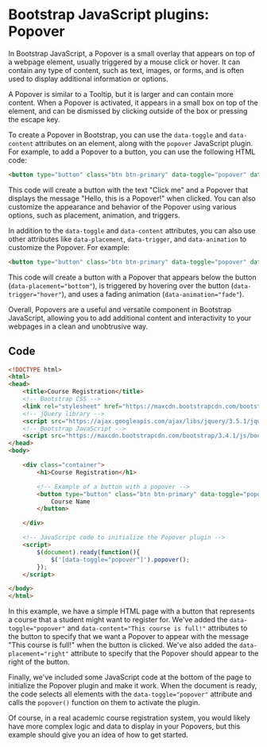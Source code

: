 # Bootstrap JavaScript plugins: Popover

In Bootstrap JavaScript, a Popover is a small overlay that appears on top of a webpage element, usually triggered by a mouse click or hover. It can contain any type of content, such as text, images, or forms, and is often used to display additional information or options.

A Popover is similar to a Tooltip, but it is larger and can contain more content. When a Popover is activated, it appears in a small box on top of the element, and can be dismissed by clicking outside of the box or pressing the escape key.

To create a Popover in Bootstrap, you can use the `data-toggle` and `data-content` attributes on an element, along with the `popover` JavaScript plugin. For example, to add a Popover to a button, you can use the following HTML code:

```html
<button type="button" class="btn btn-primary" data-toggle="popover" data-content="Hello, this is a Popover!">Click me</button>
```

This code will create a button with the text "Click me" and a Popover that displays the message "Hello, this is a Popover!" when clicked. You can also customize the appearance and behavior of the Popover using various options, such as placement, animation, and triggers.

In addition to the `data-toggle` and `data-content` attributes, you can also use other attributes like `data-placement`, `data-trigger`, and `data-animation` to customize the Popover. For example:

```html
<button type="button" class="btn btn-primary" data-toggle="popover" data-content="Hello, this is a Popover!" data-placement="bottom" data-trigger="hover" data-animation="fade">Click me</button>
```

This code will create a button with a Popover that appears below the button (`data-placement="bottom"`), is triggered by hovering over the button (`data-trigger="hover"`), and uses a fading animation (`data-animation="fade"`).

Overall, Popovers are a useful and versatile component in Bootstrap JavaScript, allowing you to add additional content and interactivity to your webpages in a clean and unobtrusive way.

## Code

```html
<!DOCTYPE html>
<html>
<head>
	<title>Course Registration</title>
	<!-- Bootstrap CSS -->
	<link rel="stylesheet" href="https://maxcdn.bootstrapcdn.com/bootstrap/3.4.1/css/bootstrap.min.css">
	<!-- jQuery library -->
	<script src="https://ajax.googleapis.com/ajax/libs/jquery/3.5.1/jquery.min.js"></script>
	<!-- Bootstrap JavaScript -->
	<script src="https://maxcdn.bootstrapcdn.com/bootstrap/3.4.1/js/bootstrap.min.js"></script>
</head>
<body>

	<div class="container">
		<h1>Course Registration</h1>

		<!-- Example of a button with a popover -->
		<button type="button" class="btn btn-primary" data-toggle="popover" data-content="This course is full!" data-placement="right">
			Course Name
		</button>

	</div>

	<!-- JavaScript code to initialize the Popover plugin -->
	<script>
		$(document).ready(function(){
			$('[data-toggle="popover"]').popover();
		});
	</script>

</body>
</html>
```

In this example, we have a simple HTML page with a button that represents a course that a student might want to register for. We've added the `data-toggle="popover"` and `data-content="This course is full!"` attributes to the button to specify that we want a Popover to appear with the message "This course is full!" when the button is clicked. We've also added the `data-placement="right"` attribute to specify that the Popover should appear to the right of the button.

Finally, we've included some JavaScript code at the bottom of the page to initialize the Popover plugin and make it work. When the document is ready, the code selects all elements with the `data-toggle="popover"` attribute and calls the `popover()` function on them to activate the plugin.

Of course, in a real academic course registration system, you would likely have more complex logic and data to display in your Popovers, but this example should give you an idea of how to get started.

